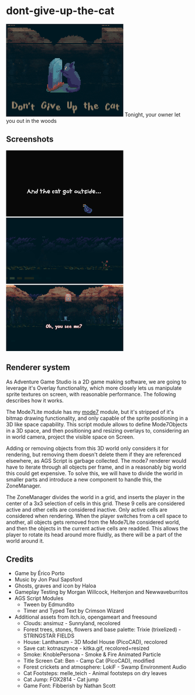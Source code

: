 # dont-give-up-the-cat

<img src="images/dgutc_cover.gif" width="320">
Tonight, your owner let you out in the woods


## Screenshots

<img src="images/screenshot_00.png" width="320"> <img src="images/screenshot_01.png" width="320"> <img src="images/screenshot_02.png" width="320">

## Renderer system

As Adventure Game Studio is a 2D game making software, we are going to leverage it's Overlay functionality, which more closely lets us manipulate sprite textures on screen, with reasonable performance. The following describes how it works.

The Mode7Lite module has my [mode7](https://github.com/ericoporto/mode7) module, but it's stripped of it's bitmap drawing functionality, and only capable of the sprite positioning in a 3D like space capability. This script module allows to define Mode7Objects in a 3D space, and then positioning and resizing overlays to, considering an in world camera, project the visible space on Screen.

Adding or removing objects from this 3D world only considers it for rendering, but removing them doesn't delete them if they are referenced elsewhere, as AGS Script is garbage collected. The mode7 renderer would have to iterate through all objects per frame, and in a reasonably big world this could get expensive. To solve this, we will have to divide the world in smaller parts and introduce a new component to handle this, the ZoneManager.

The ZoneManager divides the world in a grid, and inserts the player in the center of a 3x3 selection of cells in this grid. These 9 cells are considered active and other cells are considered inactive. Only active cells are considered when rendering. When the player switches from a cell space to another, all objects gets removed from the Mode7Lite considered world, and then the objects in the current active cells are readded. This allows the player to rotate its head around more fluidly, as there will be a part of the world around it.


## Credits

- Game by Érico Porto
- Music by Jon Paul Sapsford
- Ghosts, graves and icon by Haloa
- Gameplay Testing by Morgan Willcock, Heltenjon and Newwaveburritos
- AGS ​Script Modules
  - Tween by ​Edmundito
  - ​​Timer and Typed Text by  ​Crimson Wizard
- Additional assets from itch.io, opengameart and freesound
  - Clouds: ansimuz - Sunnyland,  recolored
  - Forest trees, stones, flowers and base palette: Trixie (trixelized) - STRINGSTAR FIELDS
  - House: Lanthanum - 3D Model House (PicoCAD),  recolored
  - Save cat: kotnaszynce - kitka.gif,  recolored+resized
  - Smoke: KnoblePersona - Smoke & Fire Animated Particle
  - Title Screen Cat: Ben - Camp Cat (PicoCAD), modified
  - Forest crickets and atmosphere: LokiF - Swamp Environment Audio
  - Cat Footsteps: melle_teich - Animal footsteps on dry leaves
  - Cat Jump: FOX2814 - Cat jump
  - Game Font: Fibberish by  Nathan Scott
